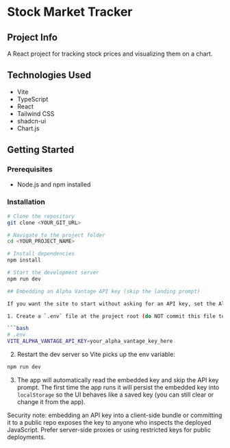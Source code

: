 # Stock Market Tracker

## Project Info

A React project for tracking stock prices and visualizing them on a chart.

## Technologies Used

- Vite
- TypeScript
- React
- Tailwind CSS
- shadcn-ui
- Chart.js

## Getting Started

### Prerequisites

- Node.js and npm installed

### Installation

```sh
# Clone the repository
git clone <YOUR_GIT_URL>

# Navigate to the project folder
cd <YOUR_PROJECT_NAME>

# Install dependencies
npm install

# Start the development server
npm run dev

## Embedding an Alpha Vantage API key (skip the landing prompt)

If you want the site to start without asking for an API key, set the Alpha Vantage key in a Vite env var named `VITE_ALPHA_VANTAGE_API_KEY`.

1. Create a `.env` file at the project root (do NOT commit this file to source control if the key is private):

```bash
# .env
VITE_ALPHA_VANTAGE_API_KEY=your_alpha_vantage_key_here
```

2. Restart the dev server so Vite picks up the env variable:

```bash
npm run dev
```

3. The app will automatically read the embedded key and skip the API key prompt. The first time the app runs it will persist the embedded key into `localStorage` so the UI behaves like a saved key (you can still clear or change it from the app).

Security note: embedding an API key into a client-side bundle or committing it to a public repo exposes the key to anyone who inspects the deployed JavaScript. Prefer server-side proxies or using restricted keys for public deployments.
